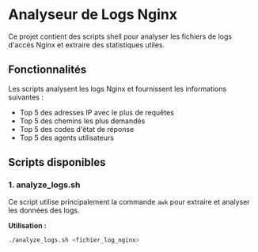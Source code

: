 # Analyseur de Logs Nginx

Ce projet contient des scripts shell pour analyser les fichiers de logs d'accès Nginx et extraire des statistiques utiles.

## Fonctionnalités

Les scripts analysent les logs Nginx et fournissent les informations suivantes :

- Top 5 des adresses IP avec le plus de requêtes
- Top 5 des chemins les plus demandés
- Top 5 des codes d'état de réponse
- Top 5 des agents utilisateurs

## Scripts disponibles

### 1. analyze_logs.sh

Ce script utilise principalement la commande `awk` pour extraire et analyser les données des logs.

**Utilisation :**
```bash
./analyze_logs.sh <fichier_log_nginx>
```

